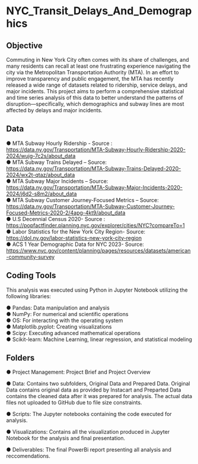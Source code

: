 # NYC_Transit_Delays_And_Demographics
## Objective
Commuting in New York City often comes with its share of challenges, and many residents can recall at least one frustrating experience navigating the city via the Metropolitan Transportation Authority (MTA). In an effort to improve transparency and public engagement, the MTA has recently released a wide range of datasets related to ridership, service delays, and major incidents. This project aims to perform a comprehensive statistical and time series analysis of this data to better understand the patterns of disruption—specifically, which demographics and subway lines are most affected by delays and major incidents.  
## Data
● MTA Subway Hourly Ridership - Source : https://data.ny.gov/Transportation/MTA-Subway-Hourly-Ridership-2020-2024/wujg-7c2s/about_data \
● MTA Subway Trains Delayed – Source: https://data.ny.gov/Transportation/MTA-Subway-Trains-Delayed-2020-2024/wx2t-qtaz/about_data \
● MTA Subway Major Incidents – Source: https://data.ny.gov/Transportation/MTA-Subway-Major-Incidents-2020-2024/j6d2-s8m2/about_data \
● MTA Subway Customer Journey-Focused Metrics – Source: https://data.ny.gov/Transportation/MTA-Subway-Customer-Journey-Focused-Metrics-2020-2/4apg-4kt9/about_data \
● U.S Decennial Census 2020- Source : https://popfactfinder.planning.nyc.gov/explorer/cities/NYC?compareTo=1 \
● Labor Statistics for the New York City Region- Source: https://dol.ny.gov/labor-statistics-new-york-city-region \
● ACS 1 Year Demographic Data for NYC 2023- Source: https://www.nyc.gov/content/planning/pages/resources/datasets/american-community-survey

## Coding Tools

This analysis was executed using Python in Jupyter Notebook utilizing the following libraries:

● Pandas: Data manipulation and analysis\
● NumPy: For numerical and scientific operations\
● OS: For interacting with the operating system\
● Matplotlib.pyplot: Creating visualizations\
● Scipy: Executing advanced mathematical operations\
● Scikit-learn: Machine Learning, linear regression, and statistical modeling

## Folders

● Project Management: Project Brief and Project Overview

● Data: Contains two subfolders, Original Data and Prepared Data. Original Data contains original data as provided by Instacart and Preparted Data contains the cleaned data after it was prepared for analysis. The actual data files not uploaded to GitHub due to file size constraints.

● Scripts: The Jupyter notebooks containing the code executed for analysis.

● Visualizations: Contains all the visualization produced in Jupyter Notebook for the analysis and final presentation.

● Deliverables: The final PowerBi report presenting all analysis and reccomendations. 
